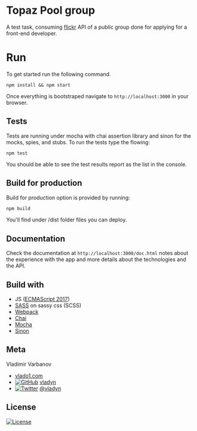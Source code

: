 # Topaz Pool group
A test task, consuming [flickr](http://flickr.com) API of a public group done for applying for a front-end developer.

# Run
To get started run the following command.

```
npm install && npm start
```

Once everything is bootstraped navigate to `http://localhost:3000` in your browser.

## Tests 
Tests are running under mocha with chai assertion library and sinon for the mocks, spies, and stubs.
To run the tests type the flowing: 

```
npm test
```

You should be able to see the test results report as the list in the console.

## Build for production
Build for production option is provided by running: 

```bash
npm build
```
You'll find under /dist folder files you can deploy.

## Documentation
Check the documentation at `http://localhost:3000/doc.html` notes about the experience with the app and more details about the technologies and the API. 


## Build with
- JS ([ECMAScript 2017](http://2ality.com/2016/02/ecmascript-2017.html))
- [SASS](http://sass-lang.com) on sassy css (SCSS)
- [Webpack](http://webpack.js.org)
- [Chai](http://www.chaijs.com)
- [Mocha](http://mochajs.org) 
- [Sinon](http://sinonjs.org)

## Meta
[1.1]: http://i.imgur.com/wWzX9uB.png
[2.1]: http://i.imgur.com/9I6NRUm.png

Vladimir Varbanov
- [vlado1.com](http://vlado1.com)
- [![GitHub][2.1]](https://github.com/vladyn/) [vladyn](https://github.com/vladyn/)
- [![Twitter][1.1]](https://twitter.com/vladyn) [@vladyn](https://twitter.com/vladyn)

## License

[![License](http://img.shields.io/:license-mit-blue.svg?style=flat-square)](https://github.com/vladyn/topaz-pool/blob/master/LICENSE)

